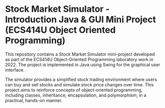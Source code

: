 # Stock Market Simulator - Introduction Java & GUI Mini Project (ECS414U Object Oriented Programming)

This repository contains a Stock Market Simulator mini-project developed as part of the ECS414U Object-Oriented Programming laboratory work in 2022. 
The project is implemented in Java using Swing for the graphical user interface.

The simulator provides a simplified stock trading environment where users can buy and sell stocks and simulate stock price changes over time. 
This project aims to reinforce concepts of object-oriented programming, including classes, inheritance, encapsulation, and polymorphism, in a practical, hands-on manner.
